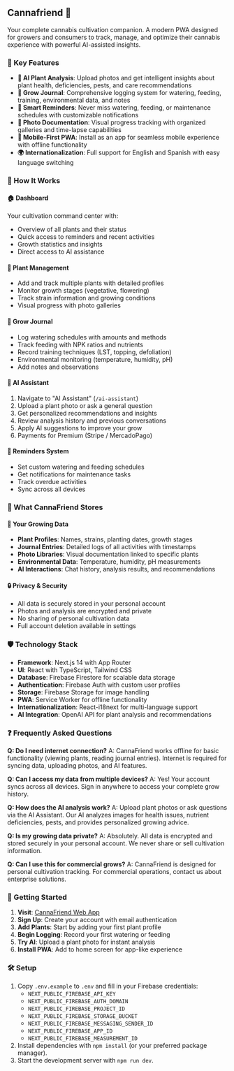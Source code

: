 ## Cannafriend 🌱

Your complete cannabis cultivation companion. A modern PWA designed for growers and consumers to track, manage, and optimize their cannabis experience with powerful AI-assisted insights.

### 🚀 Key Features

- **🤖 AI Plant Analysis**: Upload photos and get intelligent insights about plant health, deficiencies, pests, and care recommendations
- **📔 Grow Journal**: Comprehensive logging system for watering, feeding, training, environmental data, and notes
- **📅 Smart Reminders**: Never miss watering, feeding, or maintenance schedules with customizable notifications
- **📸 Photo Documentation**: Visual progress tracking with organized galleries and time-lapse capabilities
- **📱 Mobile-First PWA**: Install as an app for seamless mobile experience with offline functionality
- **🌍 Internationalization**: Full support for English and Spanish with easy language switching

### 🎯 How It Works

#### 🏠 **Dashboard**

Your cultivation command center with:

- Overview of all plants and their status
- Quick access to reminders and recent activities
- Growth statistics and insights
- Direct access to AI assistance

#### 🌱 **Plant Management**

- Add and track multiple plants with detailed profiles
- Monitor growth stages (vegetative, flowering)
- Track strain information and growing conditions
- Visual progress with photo galleries

#### 📔 **Grow Journal**

- Log watering schedules with amounts and methods
- Track feeding with NPK ratios and nutrients
- Record training techniques (LST, topping, defoliation)
- Environmental monitoring (temperature, humidity, pH)
- Add notes and observations

#### 🤖 **AI Assistant**

1. Navigate to "AI Assistant" (`/ai-assistant`)
2. Upload a plant photo or ask a general question
3. Get personalized recommendations and insights
4. Review analysis history and previous conversations
5. Apply AI suggestions to improve your grow
6. Payments for Premium (Stripe / MercadoPago)

#### 📅 **Reminders System**

- Set custom watering and feeding schedules
- Get notifications for maintenance tasks
- Track overdue activities
- Sync across all devices

### 💾 What CannaFriend Stores

#### 🔐 **Your Growing Data**

- **Plant Profiles**: Names, strains, planting dates, growth stages
- **Journal Entries**: Detailed logs of all activities with timestamps
- **Photo Libraries**: Visual documentation linked to specific plants
- **Environmental Data**: Temperature, humidity, pH measurements
- **AI Interactions**: Chat history, analysis results, and recommendations

#### 🔒 **Privacy & Security**

- All data is securely stored in your personal account
- Photos and analysis are encrypted and private
- No sharing of personal cultivation data
- Full account deletion available in settings

### 🛡️ Technology Stack

- **Framework**: Next.js 14 with App Router
- **UI**: React with TypeScript, Tailwind CSS
- **Database**: Firebase Firestore for scalable data storage
- **Authentication**: Firebase Auth with custom user profiles
- **Storage**: Firebase Storage for image handling
- **PWA**: Service Worker for offline functionality
- **Internationalization**: React-i18next for multi-language support
- **AI Integration**: OpenAI API for plant analysis and recommendations

### ❓ Frequently Asked Questions

**Q: Do I need internet connection?**
A: CannaFriend works offline for basic functionality (viewing plants, reading journal entries). Internet is required for syncing data, uploading photos, and AI features.

**Q: Can I access my data from multiple devices?**
A: Yes! Your account syncs across all devices. Sign in anywhere to access your complete grow history.

**Q: How does the AI analysis work?**
A: Upload plant photos or ask questions via the AI Assistant. Our AI analyzes images for health issues, nutrient deficiencies, pests, and provides personalized growing advice.

**Q: Is my growing data private?**
A: Absolutely. All data is encrypted and stored securely in your personal account. We never share or sell cultivation information.

**Q: Can I use this for commercial grows?**
A: CannaFriend is designed for personal cultivation tracking. For commercial operations, contact us about enterprise solutions.

### 🚀 Getting Started

1. **Visit**: [CannaFriend Web App](https://cannafriend.app)
2. **Sign Up**: Create your account with email authentication
3. **Add Plants**: Start by adding your first plant profile
4. **Begin Logging**: Record your first watering or feeding
5. **Try AI**: Upload a plant photo for instant analysis
6. **Install PWA**: Add to home screen for app-like experience

### 🛠️ Setup

1. Copy `.env.example` to `.env` and fill in your Firebase credentials:
   - `NEXT_PUBLIC_FIREBASE_API_KEY`
   - `NEXT_PUBLIC_FIREBASE_AUTH_DOMAIN`
   - `NEXT_PUBLIC_FIREBASE_PROJECT_ID`
   - `NEXT_PUBLIC_FIREBASE_STORAGE_BUCKET`
   - `NEXT_PUBLIC_FIREBASE_MESSAGING_SENDER_ID`
   - `NEXT_PUBLIC_FIREBASE_APP_ID`
   - `NEXT_PUBLIC_FIREBASE_MEASUREMENT_ID`
2. Install dependencies with `npm install` (or your preferred package manager).
3. Start the development server with `npm run dev`.

